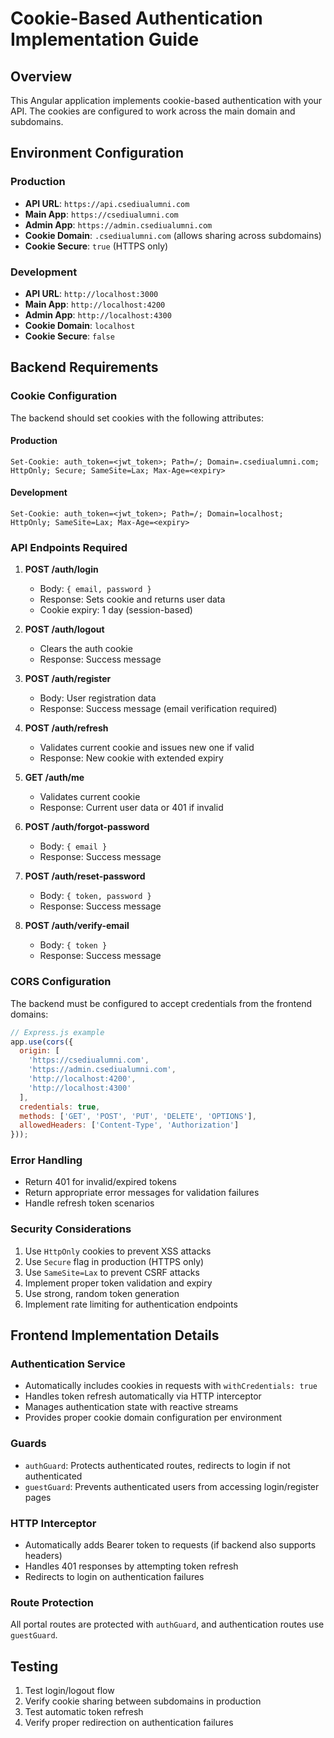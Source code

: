 # Cookie-Based Authentication Implementation Guide

## Overview
This Angular application implements cookie-based authentication with your API. The cookies are configured to work across the main domain and subdomains.

## Environment Configuration

### Production
- **API URL**: `https://api.csediualumni.com`
- **Main App**: `https://csediualumni.com`
- **Admin App**: `https://admin.csediualumni.com`
- **Cookie Domain**: `.csediualumni.com` (allows sharing across subdomains)
- **Cookie Secure**: `true` (HTTPS only)

### Development
- **API URL**: `http://localhost:3000`
- **Main App**: `http://localhost:4200`
- **Admin App**: `http://localhost:4300`
- **Cookie Domain**: `localhost`
- **Cookie Secure**: `false`

## Backend Requirements

### Cookie Configuration
The backend should set cookies with the following attributes:

#### Production
```
Set-Cookie: auth_token=<jwt_token>; Path=/; Domain=.csediualumni.com; HttpOnly; Secure; SameSite=Lax; Max-Age=<expiry>
```

#### Development
```
Set-Cookie: auth_token=<jwt_token>; Path=/; Domain=localhost; HttpOnly; SameSite=Lax; Max-Age=<expiry>
```

### API Endpoints Required

1. **POST /auth/login**
   - Body: `{ email, password }`
   - Response: Sets cookie and returns user data
   - Cookie expiry: 1 day (session-based)

2. **POST /auth/logout**
   - Clears the auth cookie
   - Response: Success message

3. **POST /auth/register**
   - Body: User registration data
   - Response: Success message (email verification required)

4. **POST /auth/refresh**
   - Validates current cookie and issues new one if valid
   - Response: New cookie with extended expiry

5. **GET /auth/me**
   - Validates current cookie
   - Response: Current user data or 401 if invalid

6. **POST /auth/forgot-password**
   - Body: `{ email }`
   - Response: Success message

7. **POST /auth/reset-password**
   - Body: `{ token, password }`
   - Response: Success message

8. **POST /auth/verify-email**
   - Body: `{ token }`
   - Response: Success message

### CORS Configuration
The backend must be configured to accept credentials from the frontend domains:

```javascript
// Express.js example
app.use(cors({
  origin: [
    'https://csediualumni.com',
    'https://admin.csediualumni.com',
    'http://localhost:4200',
    'http://localhost:4300'
  ],
  credentials: true,
  methods: ['GET', 'POST', 'PUT', 'DELETE', 'OPTIONS'],
  allowedHeaders: ['Content-Type', 'Authorization']
}));
```

### Error Handling
- Return 401 for invalid/expired tokens
- Return appropriate error messages for validation failures
- Handle refresh token scenarios

### Security Considerations
1. Use `HttpOnly` cookies to prevent XSS attacks
2. Use `Secure` flag in production (HTTPS only)
3. Use `SameSite=Lax` to prevent CSRF attacks
4. Implement proper token validation and expiry
5. Use strong, random token generation
6. Implement rate limiting for authentication endpoints

## Frontend Implementation Details

### Authentication Service
- Automatically includes cookies in requests with `withCredentials: true`
- Handles token refresh automatically via HTTP interceptor
- Manages authentication state with reactive streams
- Provides proper cookie domain configuration per environment

### Guards
- `authGuard`: Protects authenticated routes, redirects to login if not authenticated
- `guestGuard`: Prevents authenticated users from accessing login/register pages

### HTTP Interceptor
- Automatically adds Bearer token to requests (if backend also supports headers)
- Handles 401 responses by attempting token refresh
- Redirects to login on authentication failures

### Route Protection
All portal routes are protected with `authGuard`, and authentication routes use `guestGuard`.

## Testing
1. Test login/logout flow
2. Verify cookie sharing between subdomains in production
3. Test automatic token refresh
4. Verify proper redirection on authentication failures
